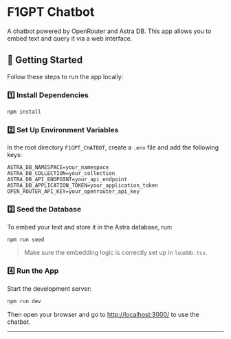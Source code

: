 # F1GPT Chatbot

A chatbot powered by OpenRouter and Astra DB. This app allows you to embed text and query it via a web interface.

## 🚀 Getting Started

Follow these steps to run the app locally:

### 1️⃣ Install Dependencies

```bash
npm install
```

### 2️⃣ Set Up Environment Variables

In the root directory `F1GPT_CHATBOT`, create a `.env` file and add the following keys:

```env
ASTRA_DB_NAMESPACE=your_namespace
ASTRA_DB_COLLECTION=your_collection
ASTRA_DB_API_ENDPOINT=your_api_endpoint
ASTRA_DB_APPLICATION_TOKEN=your_application_token
OPEN_ROUTER_API_KEY=your_openrouter_api_key
```

### 3️⃣ Seed the Database

To embed your text and store it in the Astra database, run:

```bash
npm run seed
```

> Make sure the embedding logic is correctly set up in `loadDb.tsx`.

### 4️⃣ Run the App

Start the development server:

```bash
npm run dev
```

Then open your browser and go to [http://localhost:3000/](http://localhost:3000/) to use the chatbot.

---

